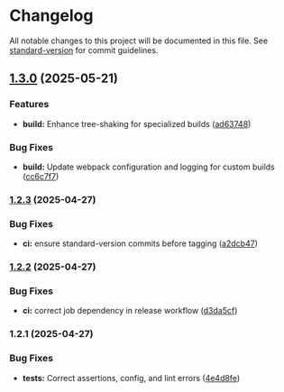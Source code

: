 # Changelog

All notable changes to this project will be documented in this file. See [standard-version](https://github.com/conventional-changelog/standard-version) for commit guidelines.

## [1.3.0](https://github.com/neotyk/unified-param-handler/compare/v1.2.3...v1.3.0) (2025-05-21)


### Features

* **build:** Enhance tree-shaking for specialized builds ([ad63748](https://github.com/neotyk/unified-param-handler/commit/ad63748b8cce546f33bf9820f7ef2ee6d7e57d1a))


### Bug Fixes

* **build:** Update webpack configuration and logging for custom builds ([cc6c7f7](https://github.com/neotyk/unified-param-handler/commit/cc6c7f73b73cb5d94376b37425f37b86e490e755))

### [1.2.3](https://github.com/neotyk/unified-param-handler/compare/v1.2.2...v1.2.3) (2025-04-27)


### Bug Fixes

* **ci:** ensure standard-version commits before tagging ([a2dcb47](https://github.com/neotyk/unified-param-handler/commit/a2dcb47c924373c562a999d2e7722ce1cf4e262b))

### [1.2.2](https://github.com/neotyk/unified-param-handler/compare/v1.2.1...v1.2.2) (2025-04-27)


### Bug Fixes

* **ci:** correct job dependency in release workflow ([d3da5cf](https://github.com/neotyk/unified-param-handler/commit/d3da5cfa9bece0ca821ce608cd3e2cf254fc7d20))

### 1.2.1 (2025-04-27)


### Bug Fixes

* **tests:** Correct assertions, config, and lint errors ([4e4d8fe](https://github.com/neotyk/unified-param-handler/commit/4e4d8fe90cf9b6e4b0223d2636722ccd4adeb784))
